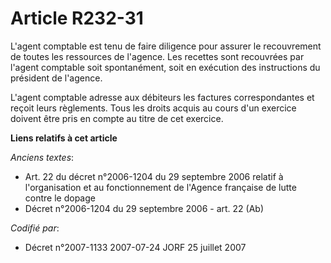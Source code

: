 # Article R232-31

L'agent comptable est tenu de faire diligence pour assurer le recouvrement de toutes les ressources de l'agence. Les recettes
sont recouvrées par l'agent comptable soit spontanément, soit en exécution des instructions du président de l'agence.

L'agent comptable adresse aux débiteurs les factures correspondantes et reçoit leurs règlements. Tous les droits acquis au
cours d'un exercice doivent être pris en compte au titre de cet exercice.

**Liens relatifs à cet article**

_Anciens textes_:

  - Art. 22 du décret n°2006-1204 du 29 septembre 2006 relatif à l'organisation et au fonctionnement de l'Agence française de lutte contre le dopage
  - Décret n°2006-1204 du 29 septembre 2006 - art. 22 (Ab)

_Codifié par_:

  - Décret n°2007-1133 2007-07-24 JORF 25 juillet 2007
